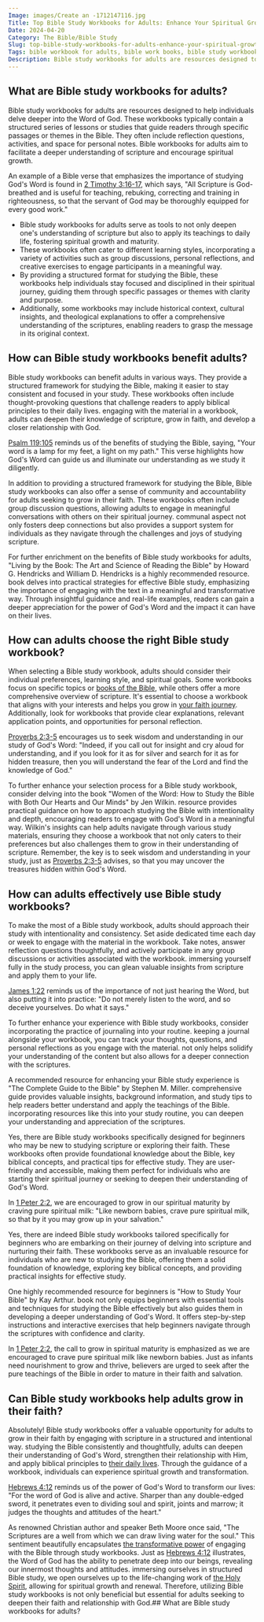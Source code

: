```yaml
---
Image: images/Create an -1712147116.jpg
Title: Top Bible Study Workbooks for Adults: Enhance Your Spiritual Growth
Date: 2024-04-20
Category: The Bible/Bible Study
Slug: top-bible-study-workbooks-for-adults-enhance-your-spiritual-growth
Tags: bible workbook for adults, bible work books, bible study workbooks with answers, bible guide and workbook, christian workbooks, bible study workbooks for adults, bible workbook, bible workbooks for beginners, the bible, bible study
Description: Bible study workbooks for adults are resources designed to help individuals delve deeper into the Word of God These workbooks typically contain a structured series of lessons or studies that guide readers through specific passages or themes in the Bible They often include reflection questions activities and space for personal
---
```




## What are Bible study workbooks for adults?

Bible study workbooks for adults are resources designed to help individuals delve deeper into the Word of God. These workbooks typically contain a structured series of lessons or studies that guide readers through specific passages or themes in the Bible. They often include reflection questions, activities, and space for personal notes. Bible workbooks for adults aim to facilitate a deeper understanding of scripture and encourage spiritual growth.

An example of a Bible verse that emphasizes the importance of studying God's Word is found in [2 Timothy 3:16-17](https://www.bibleref.com/2-Timothy/3/2-Timothy-3-16.html), which says, "All Scripture is God-breathed and is useful for teaching, rebuking, correcting and training in righteousness, so that the servant of God may be thoroughly equipped for every good work."

- Bible study workbooks for adults serve as tools to not only deepen one's understanding of scripture but also to apply its teachings to daily life, fostering spiritual growth and maturity.
- These workbooks often cater to different learning styles, incorporating a variety of activities such as group discussions, personal reflections, and creative exercises to engage participants in a meaningful way.
- By providing a structured format for studying the Bible, these workbooks help individuals stay focused and disciplined in their spiritual journey, guiding them through specific passages or themes with clarity and purpose.
- Additionally, some workbooks may include historical context, cultural insights, and theological explanations to offer a comprehensive understanding of the scriptures, enabling readers to grasp the message in its original context.

## How can Bible study workbooks benefit adults?

Bible study workbooks can benefit adults in various ways. They provide a structured framework for studying the Bible, making it easier to stay consistent and focused in your study. These workbooks often include thought-provoking questions that challenge readers to apply biblical principles to their daily lives.  engaging with the material in a workbook, adults can deepen their knowledge of scripture, grow in faith, and develop a closer relationship with God.

[Psalm 119:105](https://www.bibleref.com/Psalm/119/Psalm-119-105.html) reminds us of the benefits of studying the Bible, saying, "Your word is a lamp for my feet, a light on my path." This verse highlights how God's Word can guide us and illuminate our understanding as we study it diligently.

In addition to providing a structured framework for studying the Bible, Bible study workbooks can also offer a sense of community and accountability for adults seeking to grow in their faith. These workbooks often include group discussion questions, allowing adults to engage in meaningful conversations with others on their spiritual journey.  communal aspect not only fosters deep connections but also provides a support system for individuals as they navigate through the challenges and joys of studying scripture.

For further enrichment on the benefits of Bible study workbooks for adults, "Living by the Book: The Art and Science of Reading the Bible" by Howard G. Hendricks and William D. Hendricks is a highly recommended resource.  book delves into practical strategies for effective Bible study, emphasizing the importance of engaging with the text in a meaningful and transformative way. Through insightful guidance and real-life examples, readers can gain a deeper appreciation for the power of God's Word and the impact it can have on their lives.

## How can adults choose the right Bible study workbook?

When selecting a Bible study workbook, adults should consider their individual preferences, learning style, and spiritual goals. Some workbooks focus on specific topics or [books of the Bible](/where-does-the-new-testament-begin-a-comprehensive-guide-for-christian-readers), while others offer a more comprehensive overview of scripture. It's essential to choose a workbook that aligns with your interests and helps you grow in [your faith journey](/the-ultimate-guide-to-bible-study-booklets-for-adult-christian-education). Additionally, look for workbooks that provide clear explanations, relevant application points, and opportunities for personal reflection.

[Proverbs 2:3-5](https://www.bibleref.com/Proverbs/2/Proverbs-2-3.html) encourages us to seek wisdom and understanding in our study of God's Word: "Indeed, if you call out for insight and cry aloud for understanding, and if you look for it as for silver and search for it as for hidden treasure, then you will understand the fear of the Lord and find the knowledge of God."

To further enhance your selection process for a Bible study workbook, consider delving into the book "Women of the Word: How to Study the Bible with Both Our Hearts and Our Minds" by Jen Wilkin.  resource provides practical guidance on how to approach studying the Bible with intentionality and depth, encouraging readers to engage with God's Word in a meaningful way. Wilkin's insights can help adults navigate through various study materials, ensuring they choose a workbook that not only caters to their preferences but also challenges them to grow in their understanding of scripture. Remember, the key is to seek wisdom and understanding in your study, just as [Proverbs 2:3-5](https://www.bibleref.com/Proverbs/2/Proverbs-2-3.html) advises, so that you may uncover the treasures hidden within God's Word.

## How can adults effectively use Bible study workbooks?

To make the most of a Bible study workbook, adults should approach their study with intentionality and consistency. Set aside dedicated time each day or week to engage with the material in the workbook. Take notes, answer reflection questions thoughtfully, and actively participate in any group discussions or activities associated with the workbook.  immersing yourself fully in the study process, you can glean valuable insights from scripture and apply them to your life.

[James 1:22](https://www.bibleref.com/James/1/James-1-22.html) reminds us of the importance of not just hearing the Word, but also putting it into practice: "Do not merely listen to the word, and so deceive yourselves. Do what it says."

To further enhance your experience with Bible study workbooks, consider incorporating the practice of journaling into your routine.  keeping a journal alongside your workbook, you can track your thoughts, questions, and personal reflections as you engage with the material.  not only helps solidify your understanding of the content but also allows for a deeper connection with the scriptures.

A recommended resource for enhancing your Bible study experience is "The Complete Guide to the Bible" by Stephen M. Miller.  comprehensive guide provides valuable insights, background information, and study tips to help readers better understand and apply the teachings of the Bible.  incorporating resources like this into your study routine, you can deepen your understanding and appreciation of the scriptures.

Yes, there are Bible study workbooks specifically designed for beginners who may be new to studying scripture or exploring their faith. These workbooks often provide foundational knowledge about the Bible, key biblical concepts, and practical tips for effective study. They are user-friendly and accessible, making them perfect for individuals who are starting their spiritual journey or seeking to deepen their understanding of God's Word.

In [1 Peter 2:2](https://www.bibleref.com/1-Peter/2/1-Peter-2-2.html), we are encouraged to grow in our spiritual maturity by craving pure spiritual milk: "Like newborn babies, crave pure spiritual milk, so that by it you may grow up in your salvation."

Yes, there are indeed Bible study workbooks tailored specifically for beginners who are embarking on their journey of delving into scripture and nurturing their faith. These workbooks serve as an invaluable resource for individuals who are new to studying the Bible, offering them a solid foundation of knowledge, exploring key biblical concepts, and providing practical insights for effective study.

One highly recommended resource for beginners is "How to Study Your Bible" by Kay Arthur.  book not only equips beginners with essential tools and techniques for studying the Bible effectively but also guides them in developing a deeper understanding of God's Word. It offers step-by-step instructions and interactive exercises that help beginners navigate through the scriptures with confidence and clarity.

In [1 Peter 2:2](https://www.bibleref.com/1-Peter/2/1-Peter-2-2.html), the call to grow in spiritual maturity is emphasized as we are encouraged to crave pure spiritual milk like newborn babies. Just as infants need nourishment to grow and thrive, believers are urged to seek after the pure teachings of the Bible in order to mature in their faith and salvation.

## Can Bible study workbooks help adults grow in their faith?

Absolutely! Bible study workbooks offer a valuable opportunity for adults to grow in their faith by engaging with scripture in a structured and intentional way.  studying the Bible consistently and thoughtfully, adults can deepen their understanding of God's Word, strengthen their relationship with Him, and apply biblical principles to [their daily lives](/discover-the-shortest-chapter-in-the-bible-a-hidden-gem-for-christian-readers). Through the guidance of a workbook, individuals can experience spiritual growth and transformation.

[Hebrews 4:12](https://www.bibleref.com/Hebrews/4/Hebrews-4-12.html) reminds us of the power of God's Word to transform our lives: "For the word of God is alive and active. Sharper than any double-edged sword, it penetrates even to dividing soul and spirit, joints and marrow; it judges the thoughts and attitudes of the heart."

As renowned Christian author and speaker Beth Moore once said, "The Scriptures are a well from which we can draw living water for the soul." This sentiment beautifully encapsulates [the transformative power](/10-essential-bible-verses-for-strength-and-encouragement) of engaging with the Bible through study workbooks. Just as [Hebrews 4:12](https://www.bibleref.com/Hebrews/4/Hebrews-4-12.html) illustrates, the Word of God has the ability to penetrate deep into our beings, revealing our innermost thoughts and attitudes.  immersing ourselves in structured Bible study, we open ourselves up to the life-changing work of [the Holy Spirit](/discover-the-12-appearances-of-jesus-after-his-resurrection-a-comprehensive-guide-for-christian-readers), allowing for spiritual growth and renewal. Therefore, utilizing Bible study workbooks is not only beneficial but essential for adults seeking to deepen their faith and relationship with God.## What are Bible study workbooks for adults?